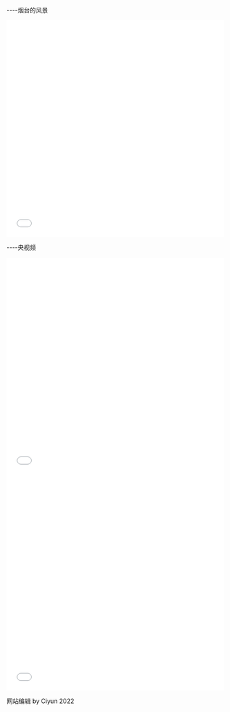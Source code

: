 ----烟台的风景
<div align="center">
  <iframe src="//player.bilibili.com/player.html?bvid=BV19r4y1r78A&cid=137649199&page=1" allowfullscreen="allowfullscreen" width="100%" height="500" scrolling="no" frameborder="0" sandbox="allow-top-navigation allow-same-origin allow-forms allow-scripts"></iframe>
</div>

----央视频
<iframe src="//player.bilibili.com/player.html?bvid=BV1Se411K78P&cid=137649199&page=1" allowfullscreen="allowfullscreen" width="100%" height="500" scrolling="no" frameborder="0" sandbox="allow-top-navigation allow-same-origin allow-forms allow-scripts"></iframe>

<iframe src="//player.bilibili.com/player.html?bvid=BV1tY411K7Mf&cid=137649199&page=1" allowfullscreen="allowfullscreen" width="100%" height="500" scrolling="no" frameborder="0" sandbox="allow-top-navigation allow-same-origin allow-forms allow-scripts"></iframe>



网站编辑   by   Ciyun 2022
